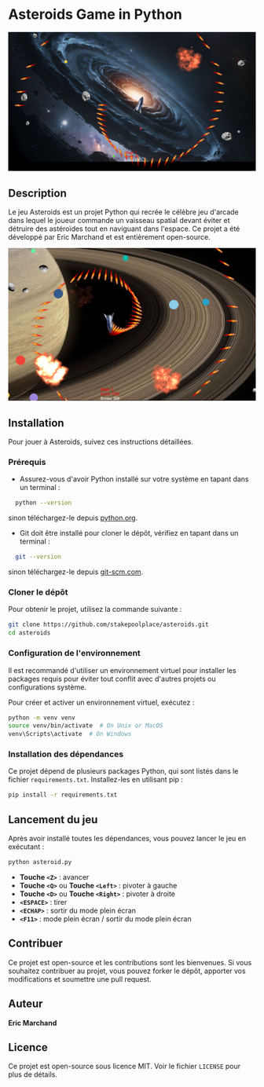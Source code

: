 # Asteroids Game in Python

![Asteroids Game](demo.png)

## Description
Le jeu Asteroids est un projet Python qui recrée le célèbre jeu d'arcade dans lequel le joueur commande un vaisseau spatial devant éviter et détruire des astéroïdes tout en naviguant dans l'espace. Ce projet a été développé par Eric Marchand et est entièrement open-source.

![Asteroids Game](demo2.png)
## Installation
Pour jouer à Asteroids, suivez ces instructions détaillées.

### Prérequis
- Assurez-vous d'avoir Python installé sur votre système en tapant dans un terminal :
```bash
  python --version
```
sinon téléchargez-le depuis [python.org](https://www.python.org/downloads/).
- Git doit être installé pour cloner le dépôt, vérifiez en tapant dans un terminal :
```bash
  git --version
```
sinon téléchargez-le depuis [git-scm.com](https://git-scm.com/downloads).

### Cloner le dépôt
Pour obtenir le projet, utilisez la commande suivante :
```bash
git clone https://github.com/stakepoolplace/asteroids.git
cd asteroids
```

### Configuration de l'environnement
Il est recommandé d'utiliser un environnement virtuel pour installer les packages requis pour éviter tout conflit avec d'autres projets ou configurations système.

Pour créer et activer un environnement virtuel, exécutez :
```bash
python -m venv venv
source venv/bin/activate  # On Unix or MacOS
venv\Scripts\activate  # On Windows
```
### Installation des dépendances
Ce projet dépend de plusieurs packages Python, qui sont listés dans le fichier `requirements.txt`. Installez-les en utilisant pip :
```bash
pip install -r requirements.txt
```
## Lancement du jeu
Après avoir installé toutes les dépendances, vous pouvez lancer le jeu en exécutant :
```bash
python asteroid.py
```

- **Touche `<Z>`** : avancer
- **Touche `<Q>`** ou **Touche `<Left>`** : pivoter à gauche
- **Touche `<D>`** ou **Touche `<Right>`** : pivoter à droite
- **`<ESPACE>`** : tirer
- **`<ECHAP>`** : sortir du mode plein écran
- **`<F11>`** : mode plein écran / sortir du mode plein écran


## Contribuer
Ce projet est open-source et les contributions sont les bienvenues. Si vous souhaitez contribuer au projet, vous pouvez forker le dépôt, apporter vos modifications et soumettre une pull request.

## Auteur
**Eric Marchand**

## Licence
Ce projet est open-source sous licence MIT. Voir le fichier `LICENSE` pour plus de détails.

